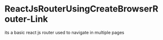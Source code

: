 # ReactJsRouterUsingCreateBrowserRouter-Link
its a basic react js router used to navigate in multiple pages
